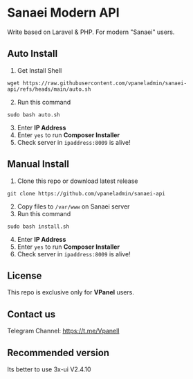 # Sanaei Modern API
Write based on Laravel & PHP. For modern "Sanaei" users.

## Auto Install
1.  Get Install Shell
```
wget https://raw.githubusercontent.com/vpaneladmin/sanaei-api/refs/heads/main/auto.sh
```
2. Run this command
```
sudo bash auto.sh
```
3. Enter **IP Address**
4. Enter `yes` to run **Composer Installer**
5. Check server in `ipaddress:8009` is alive!

## Manual Install
1. Clone this repo or download latest release
```
git clone https://github.com/vpaneladmin/sanaei-api
```
2. Copy files to `/var/www` on Sanaei server
3. Run this command
```
sudo bash install.sh
```
4. Enter **IP Address**
5. Enter `yes` to run **Composer Installer**
6. Check server in `ipaddress:8009` is alive!

## License
This repo is exclusive only for **VPanel** users.

## Contact us
Telegram Channel:
https://t.me/Vpanell

## Recommended version
Its better to use 3x-ui V2.4.10